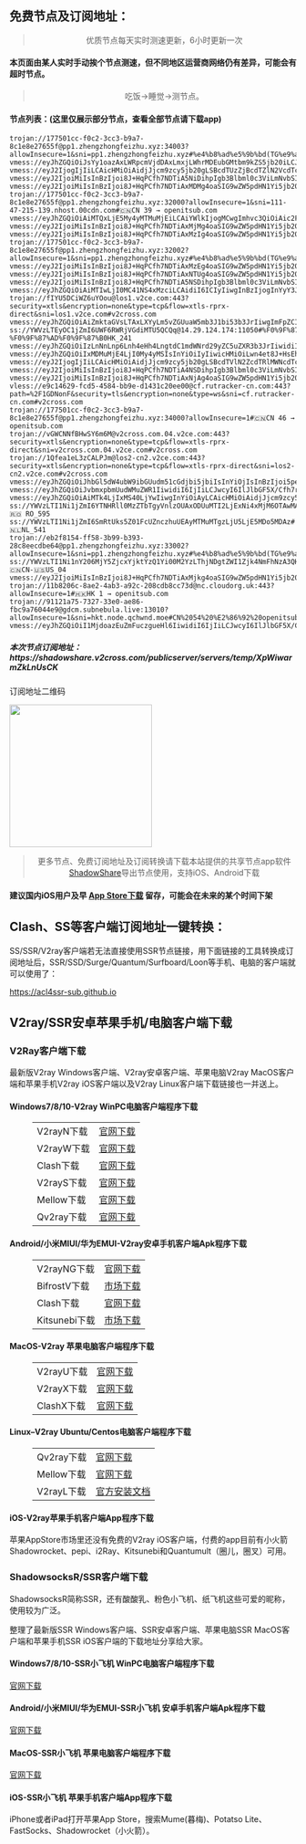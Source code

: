
<h2>免费节点及订阅地址：</h2>
<blockquote>
<p style="text-align: center;">优质节点每天实时测速更新，6小时更新一次</p>
</blockquote>
<h4>本页面由某人实时手动挨个节点测速，但不同地区运营商网络仍有差异，可能会有超时节点。</h4>
<blockquote>
<p style="text-align: center;">吃饭->睡觉->测节点。</p>
</blockquote>
<h4>节点列表：(这里仅展示部分节点，查看全部节点请下载app)</h4>

```vmess://eyJhZGQiOiJpbmdyZXNzLWkxLm9uZWJveDYub3JnIiwidiI6IjIiLCJwcyI6IlJlbGF5X/Cfh6jwn4ezQ04t8J+HufCfh7xUV18xMSIsInBvcnQiOjM4MjAxLCJpZCI6Ijc5Mzg2Njg1LTE2ZGEtMzI3Yy05ZTE0LWFhNmQ3MDJkODZiYyIsImFpZCI6IjAiLCJuZXQiOiJ3cyIsInR5cGUiOiIiLCJob3N0IjoiIiwicGF0aCI6Ii9obHMvY2N0djVwaGQubTN1OCIsInRscyI6IiJ9
trojan://177501cc-f0c2-3cc3-b9a7-8c1e8e27655f@pp1.zhengzhongfeizhu.xyz:34003?allowInsecure=1&sni=pp1.zhengzhongfeizhu.xyz#%e4%b8%ad%e5%9b%bd(TG%e9%a2%91%e9%81%93%3a%40kxswa)
vmess://eyJhZGQiOiJsYy1oazAxLWRpcmVjdDAxLmxjLWhrMDEubGMtbm9kZS5jb20iLCJ2IjoiMiIsInBzIjoiUmVsYXlf8J+HufCfh7xUVy3wn4et8J+HsEhLXzc3NiIsInBvcnQiOjQ0MywiaWQiOiJlYzczNjQ4Mi0xNzNlLTNlZmYtOTExNC1iNDlkZjgwNTZlN2QiLCJhaWQiOiIyIiwibmV0Ijoid3MiLCJ0eXBlIjoiIiwiaG9zdCI6ImxjLWhrMDEtZGlyZWN0MDEubGMtaGswMS5sYy1ub2RlLmNvbSIsInBhdGgiOiIvIiwidGxzIjoidGxzIn0=
vmess://eyJ2IjogIjIiLCAicHMiOiAidjJjcm9zcy5jb20gLSBcdTUzZjBcdTZlN2VcdTc3MDFcdTUzZjBcdTRlMmRcdTVlMDJcdTRlMmRcdTUzNGVcdTc1MzVcdTRmZTEgMzUiLCAiYWRkIjogImZmNWMwZmIucmQuY2xvdWRmbGFyZS5zeXN0ZW1zIiwgInBvcnQiOiAiODAiLCAiaWQiOiAiNTdlMGNiNGQtZWFlNS00OGVjLTgwOTEtMTQ5ZGMyYjMwOWUwIiwgImFpZCI6ICIwIiwgInNjeSI6ICJhdXRvIiwgIm5ldCI6ICJ3cyIsICJ0eXBlIjogIm5vbmUiLCAiaG9zdCI6ICJZb3VUdWJlLWF3ZWlrZWppIiwgInBhdGgiOiAiL3MvZmY1YzBmYi5mbS5pY2xvdWQuY29tOjMwNTEzIiwgInRscyI6ICIiLCAic25pIjogIiIsICJhbHBuIjogIiJ9
vmess://eyJ2IjoiMiIsInBzIjoi8J+HqPCfh7NDTiA5NiDihpIgb3Blbml0c3ViLmNvbSIsImFkZCI6ImFsaXl1bi5tb2JsZS52bnVwZ2NuLmNuIiwicG9ydCI6IjkwMDkiLCJ0eXBlIjoibm9uZSIsImlkIjoiMDI1M2I1NzQtODAyMC0zMTg2LWE2NDctMDI2NzI5NWFjOWJiIiwiYWlkIjoiMCIsIm5ldCI6InRjcCIsInBhdGgiOiIvIiwiaG9zdCI6ImFsaXl1bi5tb2JsZS52bnVwZ2NuLmNuIiwidGxzIjoiIn0=
vmess://eyJ2IjoiMiIsInBzIjoi8J+HqPCfh7NDTiAxMDMg4oaSIG9wZW5pdHN1Yi5jb20iLCJhZGQiOiJhbGl5dW4uaW5zdGFsbDA0LnZudXBnY24uY24iLCJwb3J0IjoiMTE5MDgiLCJ0eXBlIjoibm9uZSIsImlkIjoiMDI1M2I1NzQtODAyMC0zMTg2LWE2NDctMDI2NzI5NWFjOWJiIiwiYWlkIjoiMCIsIm5ldCI6InRjcCIsInBhdGgiOiIvIiwiaG9zdCI6ImFsaXl1bi5pbnN0YWxsMDQudm51cGdjbi5jbiIsInRscyI6IiJ9
trojan://177501cc-f0c2-3cc3-b9a7-8c1e8e27655f@pp1.zhengzhongfeizhu.xyz:32000?allowInsecure=1&sni=111-47-215-139.nhost.00cdn.com#🇨🇳CN 39 → openitsub.com
vmess://eyJhZGQiOiAiMTQxLjE5My4yMTMuMjEiLCAiYWlkIjogMCwgImhvc3QiOiAic2FuZ2dvcm82Lm5leHR2cG4uY2MiLCAiaWQiOiAiYTU1YjdkNzctZDI1MS00ZTMxLWE3NmUtMjJkMDlhYzY5ZWIwIiwgIm5ldCI6ICJ3cyIsICJwYXRoIjogIi92cG5uZW8iLCAicG9ydCI6IDgwLCAicHMiOiAidjJjcm9zcy5jb20gLSBcdTdmOGVcdTU2ZmRSRiBFbmdpbmVlcmluZyAyOCIsICJ0bHMiOiAiIiwgInR5cGUiOiAiYXV0byIsICJzZWN1cml0eSI6ICJhdXRvIiwgInNraXAtY2VydC12ZXJpZnkiOiB0cnVlLCAic25pIjogIiJ9
vmess://eyJ2IjoiMiIsInBzIjoi8J+HqPCfh7NDTiAxMjMg4oaSIG9wZW5pdHN1Yi5jb20iLCJhZGQiOiJhbGl5dW4uaW5zdGFsbDA0LnZudXBnY24uY24iLCJwb3J0IjoiMTE5MjYiLCJ0eXBlIjoibm9uZSIsImlkIjoiMDI1M2I1NzQtODAyMC0zMTg2LWE2NDctMDI2NzI5NWFjOWJiIiwiYWlkIjoiMCIsIm5ldCI6InRjcCIsInBhdGgiOiIvIiwiaG9zdCI6ImFsaXl1bi5pbnN0YWxsMDQudm51cGdjbi5jbiIsInRscyI6IiJ9
vmess://eyJ2IjoiMiIsInBzIjoi8J+HqPCfh7NDTiAxMzIg4oaSIG9wZW5pdHN1Yi5jb20iLCJhZGQiOiJhbGl5dW4uaW5zdGFsbDAxLnZudXBnY24uY24iLCJwb3J0IjoiMTE5MDUiLCJ0eXBlIjoibm9uZSIsImlkIjoiMDI1M2I1NzQtODAyMC0zMTg2LWE2NDctMDI2NzI5NWFjOWJiIiwiYWlkIjoiMCIsIm5ldCI6InRjcCIsInBhdGgiOiIvIiwiaG9zdCI6ImFsaXl1bi5pbnN0YWxsMDEudm51cGdjbi5jbiIsInRscyI6IiJ9
trojan://177501cc-f0c2-3cc3-b9a7-8c1e8e27655f@pp1.zhengzhongfeizhu.xyz:32002?allowInsecure=1&sni=pp1.zhengzhongfeizhu.xyz#%e4%b8%ad%e5%9b%bd(TG%e9%a2%91%e9%81%93%3a%40kxswa)
vmess://eyJ2IjoiMiIsInBzIjoi8J+HqPCfh7NDTiAxMzEg4oaSIG9wZW5pdHN1Yi5jb20iLCJhZGQiOiJhbGl5dW4uaW5zdGFsbDA0LnZudXBnY24uY24iLCJwb3J0IjoiMTE5MTEiLCJ0eXBlIjoibm9uZSIsImlkIjoiMDI1M2I1NzQtODAyMC0zMTg2LWE2NDctMDI2NzI5NWFjOWJiIiwiYWlkIjoiMCIsIm5ldCI6InRjcCIsInBhdGgiOiIvIiwiaG9zdCI6ImFsaXl1bi5pbnN0YWxsMDQudm51cGdjbi5jbiIsInRscyI6IiJ9
vmess://eyJ2IjoiMiIsInBzIjoi8J+HqPCfh7NDTiAxNTUg4oaSIG9wZW5pdHN1Yi5jb20iLCJhZGQiOiJhbGl5dW4uaW5zdGFsbDAyLnZudXBnY24uY24iLCJwb3J0IjoiMTE5MzMiLCJ0eXBlIjoibm9uZSIsImlkIjoiMDI1M2I1NzQtODAyMC0zMTg2LWE2NDctMDI2NzI5NWFjOWJiIiwiYWlkIjoiMCIsIm5ldCI6InRjcCIsInBhdGgiOiIvIiwiaG9zdCI6ImFsaXl1bi5pbnN0YWxsMDIudm51cGdjbi5jbiIsInRscyI6IiJ9
vmess://eyJ2IjoiMiIsInBzIjoi8J+HqPCfh7NDTiA5NSDihpIgb3Blbml0c3ViLmNvbSIsImFkZCI6ImFsaXl1bi5pbnN0YWxsMDMudm51cGdjbi5jbiIsInBvcnQiOiIxMTkwOCIsInR5cGUiOiJub25lIiwiaWQiOiIwMjUzYjU3NC04MDIwLTMxODYtYTY0Ny0wMjY3Mjk1YWM5YmIiLCJhaWQiOiIwIiwibmV0IjoidGNwIiwicGF0aCI6Ii8iLCJob3N0IjoiYWxpeXVuLmluc3RhbGwwMy52bnVwZ2NuLmNuIiwidGxzIjoiIn0=
vmess://eyJhZGQiOiAiMTIwLjI0MC41NS4xMzciLCAidiI6ICIyIiwgInBzIjogInYyY3Jvc3MuY29tIC0gXHU1ZTdmXHU0ZTFjXHU3NzAxXHU0ZjViXHU1YzcxXHU1ZTAyXHU3OWZiXHU1MmE4IDIxIiwgInBvcnQiOiAzODIwMSwgImlkIjogIjc5Mzg2Njg1LTE2ZGEtMzI3Yy05ZTE0LWFhNmQ3MDJkODZiYyIsICJhaWQiOiAiMCIsICJuZXQiOiAid3MiLCAidHlwZSI6ICIiLCAiaG9zdCI6ICIiLCAicGF0aCI6ICIvaGxzL2NjdHY1cGhkLm0zdTgiLCAidGxzIjogIiJ9
trojan://fIYU5DCiWZ6uYOou@los1.v2ce.com:443?security=xtls&encryption=none&type=tcp&flow=xtls-rprx-direct&sni=los1.v2ce.com#v2cross.com
vmess://eyJhZGQiOiAiZmktaGVsLTAxLXYyLm5vZGUuaW5mb3J1bi53b3JrIiwgImFpZCI6IDAsICJob3N0IjogImNkbi5zYXZveS5jbGljayIsICJpZCI6ICI3NjNiMjMwMy0wZTE2LTQ1NWUtOTI2ZC02NmQ5MDljM2UzN2IiLCAibmV0IjogIndzIiwgInBhdGgiOiAiL2plNXgzcEJOMXZlejNOUXVkTmtCIiwgInBvcnQiOiA4ODgsICJwcyI6ICJ2MmNyb3NzLmNvbSAtIFx1ODJhY1x1NTE3MFx1OGQ2Ylx1NWMxNFx1OGY5Ylx1NTdmYUhldHpuZXJcdTY1NzBcdTYzNmVcdTRlMmRcdTVmYzMgMzAiLCAidGxzIjogInRscyIsICJ0eXBlIjogImF1dG8iLCAic2VjdXJpdHkiOiAiYXV0byIsICJza2lwLWNlcnQtdmVyaWZ5IjogdHJ1ZSwgInNuaSI6ICIifQ==
ss://YWVzLTEyOC1jZmI6UWF6RWRjVGdiMTU5QCQq@14.29.124.174:11050#%F0%9F%87%AD%F0%9F%87%B0%20%E3%80%90tg%40freevpn8%E3%80%91_%F0%9F%87%A8%F0%9F%87%B3CN-%F0%9F%87%AD%F0%9F%87%B0HK_241
vmess://eyJhZGQiOiIzLnNnLnp6Lnh4eHh4LngtdC1mdWNrd29yZC5uZXR3b3JrIiwidiI6IjIiLCJwcyI6IlJlbGF5X/Cfh6jwn4ezQ04t8J+HrfCfh7BIS18xMDMiLCJwb3J0IjozNjY3OSwiaWQiOiIyNDRlZmZkOS0wMjA0LTNjNGEtODUzNy0wZGNhNGU1ZmQ5YjUiLCJhaWQiOiIwIiwibmV0IjoidGNwIiwidHlwZSI6IiIsImhvc3QiOiIiLCJwYXRoIjoiLyIsInRscyI6IiJ9
vmess://eyJhZGQiOiIxMDMuMjE4LjI0My4yMSIsInYiOiIyIiwicHMiOiLwn4et8J+HsEhLXzE3IiwicG9ydCI6MTAwMDMsImlkIjoiNGZlNDEzZWYtZTNhMi00MGRmLWZiYTAtNmQxNTFkZDNiMmI0IiwiYWlkIjoiMCIsIm5ldCI6InRjcCIsInR5cGUiOiIiLCJob3N0IjoiIiwicGF0aCI6Ii8iLCJ0bHMiOiIifQ==
vmess://eyJ2IjogIjIiLCAicHMiOiAidjJjcm9zcy5jb20gLSBcdTVlN2ZcdTRlMWNcdTc3MDFcdTRmNWJcdTVjNzFcdTVlMDJcdTc5ZmJcdTUyYTggOCIsICJhZGQiOiAiaW4tdXMtMS5vbmVib3g2Lm9yZyIsICJwb3J0IjogIjM4NDAxIiwgInR5cGUiOiAibm9uZSIsICJpZCI6ICI3OTM4NjY4NS0xNmRhLTMyN2MtOWUxNC1hYTZkNzAyZDg2YmMiLCAiYWlkIjogIjAiLCAibmV0IjogIndzIiwgInBhdGgiOiAiL2hscy9jY3R2NXBoZC5tM3U4IiwgImhvc3QiOiAiJTdCJTIySG9zdCUyMjolMjJpbi11cy0xLm9uZWJveDYub3JnJTIyJTdEIiwgInRscyI6ICIifQ==
vmess://eyJ2IjoiMiIsInBzIjoi8J+HqPCfh7NDTiA4NSDihpIgb3Blbml0c3ViLmNvbSIsImFkZCI6ImFsaXl1bi5pbnN0YWxsMDEudm51cGdjbi5jbiIsInBvcnQiOiIxMTkyNyIsInR5cGUiOiJub25lIiwiaWQiOiIwMjUzYjU3NC04MDIwLTMxODYtYTY0Ny0wMjY3Mjk1YWM5YmIiLCJhaWQiOiIwIiwibmV0IjoidGNwIiwicGF0aCI6Ii8iLCJob3N0IjoiYWxpeXVuLmluc3RhbGwwMS52bnVwZ2NuLmNuIiwidGxzIjoiIn0=
vmess://eyJ2IjoiMiIsInBzIjoi8J+HqPCfh7NDTiAxNjAg4oaSIG9wZW5pdHN1Yi5jb20iLCJhZGQiOiJhbGl5dW4ubW9ibGUudm51cGdjbi5jbiIsInBvcnQiOiI5MDE5IiwidHlwZSI6Im5vbmUiLCJpZCI6IjAyNTNiNTc0LTgwMjAtMzE4Ni1hNjQ3LTAyNjcyOTVhYzliYiIsImFpZCI6IjAiLCJuZXQiOiJ0Y3AiLCJwYXRoIjoiLyIsImhvc3QiOiJhbGl5dW4ubW9ibGUudm51cGdjbi5jbiIsInRscyI6IiJ9
vless://e9c14629-fcd5-4584-bb9e-d1431c20ee00@cf.rutracker-cn.com:443?path=%2F1GDNonF&security=tls&encryption=none&type=ws&sni=cf.rutracker-cn.com#v2cross.com
trojan://177501cc-f0c2-3cc3-b9a7-8c1e8e27655f@pp1.zhengzhongfeizhu.xyz:34000?allowInsecure=1#🇨🇳CN 46 → openitsub.com
trojan://vGWCNNfBHwSY6m6M@v2cross.com.04.v2ce.com:443?security=xtls&encryption=none&type=tcp&flow=xtls-rprx-direct&sni=v2cross.com.04.v2ce.com#v2cross.com
trojan://1Qfea1eL3zCALPJm@los2-cn2.v2ce.com:443?security=xtls&encryption=none&type=tcp&flow=xtls-rprx-direct&sni=los2-cn2.v2ce.com#v2cross.com
vmess://eyJhZGQiOiJhbGl5dW4ubW9ibGUudm51cGdjbi5jbiIsInYiOjIsInBzIjoi5pel5pysLXRn6aKR6YGTOkBicGp6eDItMTciLCJwb3J0IjoiOTAxNCIsImlkIjoiMDI1M2I1NzQtODAyMC0zMTg2LWE2NDctMDI2NzI5NWFjOWJiIiwiYWlkIjoiMCIsInNjeSI6ImF1dG8iLCJuZXQiOiJ0Y3AiLCJ0eXBlIjoiIiwidGxzIjoiIn0=
vmess://eyJhZGQiOiJvbmxpbmUudWMuZWR1IiwidiI6IjIiLCJwcyI6IlJlbGF5X/Cfh7rwn4e4VVMt8J+HrvCfh6lJRF80MSIsInBvcnQiOjgwLCJpZCI6ImE1NWI3ZDc3LWQyNTEtNGUzMS1hNzZlLTIyZDA5YWM2OWViMCIsImFpZCI6IjAiLCJuZXQiOiJ3cyIsInR5cGUiOiIiLCJob3N0Ijoic2FuZ2dvcm82Lm5leHR2cG4uY2MiLCJwYXRoIjoiL3Zwbm5lbyIsInRscyI6IiJ9
vmess://eyJhZGQiOiAiMTk4LjIxMS40LjYwIiwgInYiOiAyLCAicHMiOiAidjJjcm9zcy5jb20gLSBcdTdmOGVcdTU2ZmRcdTUyYTBcdTUyMjlcdTc5OGZcdTVjM2NcdTRlOWFcdTVkZGVcdTZkMWJcdTY3NDlcdTc3ZjZNVUxUQUNPTVx1NjU3MFx1NjM2ZVx1NGUyZFx1NWZjMyA5IiwgInBvcnQiOiAiODAiLCAiaWQiOiAiMWM2NWNmZWQtMGIwYy00ZTIxLTkyYWEtOTBjOTY2M2E2NTRmIiwgImFpZCI6ICIwIiwgInNjeSI6ICJhdXRvIiwgIm5ldCI6ICJ3cyIsICJ0eXBlIjogIiIsICJob3N0IjogIjE5OC4yMTEuNC42MCIsICJ0bHMiOiAiIiwgInBhdGgiOiAiLyJ9
ss://YWVzLTI1Ni1jZmI6YTNHRll0MzZTbTgyVnlzOUAxODUuMTI2LjExNi4xMjM6OTAwMA==#🇷🇴 RO_595
ss://YWVzLTI1Ni1jZmI6SmRtUks5Z01FcUZnczhuUEAyMTMuMTgzLjU5LjE5MDo5MDAz#🇳🇱NL_541
trojan://eb2f8154-ff58-3b99-b393-28c8eecdbe64@pp1.zhengzhongfeizhu.xyz:33002?allowInsecure=1&sni=pp1.zhengzhongfeizhu.xyz#%e4%b8%ad%e5%9b%bd(TG%e9%a2%91%e9%81%93%3a%40kxswa)
ss://YWVzLTI1Ni1nY206MjY5ZjcxYjktYzQ1Yi00M2YzLThjNDgtZWI1Zjk4NmFhNzA3QHNhZGZzbi5kb21haW5zdjMuY29tOjk0MDM=#Relay_🇨🇳CN-🇺🇸US_04
vmess://eyJ2IjoiMiIsInBzIjoi8J+HqPCfh7NDTiAxMjkg4oaSIG9wZW5pdHN1Yi5jb20iLCJhZGQiOiJhbGl5dW4ubW9ibGUudm51cGdjbi5jbiIsInBvcnQiOiI5MDA4IiwidHlwZSI6Im5vbmUiLCJpZCI6IjAyNTNiNTc0LTgwMjAtMzE4Ni1hNjQ3LTAyNjcyOTVhYzliYiIsImFpZCI6IjAiLCJuZXQiOiJ0Y3AiLCJwYXRoIjoiLyIsImhvc3QiOiJhbGl5dW4ubW9ibGUudm51cGdjbi5jbiIsInRscyI6IiJ9
trojan://11b8206c-8ae2-4ab3-a92c-208cdb8cc73d@nc.cloudorg.uk:443?allowInsecure=1#🇭🇰HK 1 → openitsub.com
trojan://91121a75-7327-33e0-ae86-fbc9a76044e9@gdcm.subnebula.live:13010?allowInsecure=1&sni=hkt.node.qchwnd.moe#CN%2054%20%E2%86%92%20openitsub.com
vmess://eyJhZGQiOiI1MjdoazEuZmFuczgueHl6IiwidiI6IjIiLCJwcyI6IlJlbGF5X/Cfh6jwn4emQ0Et8J+HqPCfh6ZDQV84MiIsInBvcnQiOjQ0MywiaWQiOiIyY2MxMGY5Yy1mYjAyLTNlNDUtYjYxOS1jM2I5OGNkZTkxMmEiLCJhaWQiOiIyIiwibmV0Ijoid3MiLCJ0eXBlIjoiIiwiaG9zdCI6IjUyN2hrMS5mYW5zOC54eXoiLCJwYXRoIjoiL3JheSIsInRscyI6InRscyJ9
```
<h5>本次节点订阅地址：https://shadowshare.v2cross.com/publicserver/servers/temp/XpWiwarmZkLnUsCK</h5>
<p>订阅地址二维码</p>
<img src='http://shadowshare.v2cross.com/qrcode.png' width=250 height=250>
<blockquote style='text-align: center;'>更多节点、免费订阅地址及订阅转换请下载本站提供的共享节点app软件<a href='https://shadowshare.v2cross.com'>ShadowShare</a>导出节点使用，支持iOS、Android下载</blockquote>
<h4>建议国内iOS用户及早 <a href='https://apps.apple.com/cn/app/shadowshare/id1612647259'>App Store下载</a> 留存，可能会在未来的某个时间下架</h4>

<div class="nv-content-wrap entry-content">
<h2>Clash、SS等客户端订阅地址一键转换：</h2>
<p>SS/SSR/V2ray客户端若无法直接使用SSR节点链接，用下面链接的工具转换成订阅地址后，SSR/SSD/Surge/Quantum/Surfboard/Loon等手机、电脑的客户端就可以使用了：</p>
<p><a href="https://acl4ssr-sub.github.io" target="_blank" rel="noreferrer noopener nofollow">https://acl4ssr-sub.github.io</a></p>
<h2>V2ray/SSR安卓苹果手机/电脑客户端下载</h2>
<h3>V2Ray客户端下载</h3>
<p>最新版V2ray Windows客户端、V2ray安卓客户端、苹果电脑V2ray MacOS客户端和苹果手机V2ray iOS客户端以及V2ray Linux客户端下载链接也一并送上。</p>
<h4>Windows7/8/10-<strong>V2ray WinPC电脑客户端</strong>程序下载</h4>
<figure class="wp-block-table alignwide is-style-stripes"><table><tbody><tr><td>V2rayN下载</td><td><a href="https://github.com/2dust/v2rayN/releases" target="_blank" rel="noreferrer noopener">官网下载</a></td></tr><tr><td>V2rayW下载</td><td><a href="https://github.com/Cenmrev/V2RayW/releases" target="_blank" rel="noreferrer noopener">官网下载</a></td></tr><tr><td>Clash下载</td><td><a href="https://github.com/Fndroid/clash_for_windows_pkg/releases" target="_blank" rel="noreferrer noopener">官网下载</a></td></tr><tr><td>V2rayS下载</td><td><a href="https://github.com/Shinlor/V2RayS/releases" target="_blank" rel="noreferrer noopener">官网下载</a></td></tr><tr><td>Mellow下载</td><td><a href="https://github.com/mellow-io/mellow/releases" target="_blank" rel="noreferrer noopener">官网下载</a></td></tr><tr><td>Qv2ray下载</td><td><a href="https://github.com/Qv2ray/Qv2ray" target="_blank" rel="noreferrer noopener">官网下载</a></td></tr></tbody></table></figure>
<h4><strong>Android/小米MIUI/华为EMUI-V2ray安卓手机客户端</strong>Apk程序下载</h4>
<figure class="wp-block-table alignwide is-style-stripes"><table><tbody><tr><td>V2rayNG下载</td><td><a href="https://github.com/2dust/v2rayNG/releases" target="_blank" rel="noreferrer noopener">官网下载</a></td></tr><tr><td>BifrostV下载</td><td><a rel="noreferrer noopener" href="https://www.appsapk.com/downloading/latest/com.github.dawndiy.bifrostv-0.6.8.apk" target="_blank">市场下载</a></td></tr><tr><td>Clash下载</td><td><a href="https://github.com/Kr328/ClashForAndroid/releases" target="_blank" rel="noreferrer noopener">官网下载</a></td></tr><tr><td>Kitsunebi下载</td><td><a rel="noreferrer noopener" href="https://apkpure.com/kitsunebi/fun.kitsunebi.kitsunebi4android" target="_blank">市场下载</a></td></tr></tbody></table></figure>
<h4><strong>MacOS-V2ray <strong>苹果电脑</strong>客户端</strong>程序下载</h4>
<figure class="wp-block-table alignwide is-style-stripes"><table><tbody><tr><td>V2rayU下载</td><td><a href="https://github.com/yanue/V2rayU/releases" target="_blank" rel="noreferrer noopener">官网下载</a></td></tr><tr><td>V2rayX下载</td><td><a href="https://github.com/Cenmrev/V2RayX/releases" target="_blank" rel="noreferrer noopener">官网下载</a></td></tr><tr><td>ClashX下载</td><td><a href="https://github.com/yichengchen/clashX/releases" target="_blank" rel="noreferrer noopener">官网下载</a></td></tr></tbody></table></figure>
<h4><strong>Linux</strong>–<strong>V2ray Ubuntu/Centos电脑客户端</strong>程序下载</h4>
<figure class="wp-block-table alignwide is-style-stripes"><table><tbody><tr><td>Qv2ray下载</td><td><a href="https://github.com/Qv2ray/Qv2ray" target="_blank" rel="noreferrer noopener">官网下载</a></td></tr><tr><td>Mellow下载</td><td><a href="https://github.com/mellow-io/mellow/releases" target="_blank" rel="noreferrer noopener">官网下载</a></td></tr><tr><td>V2rayL下载</td><td><a rel="noreferrer noopener" href="https://github.com/jiangxufeng/v2rayL" target="_blank">官方安装文档</a></td></tr></tbody></table></figure>
<h4>iOS-<strong>V2ray苹果<strong>手机客户端</strong>App程序</strong>下载</h4>
<p>苹果AppStore市场里还没有免费的V2ray iOS客户端，付费的app目前有小火箭Shadowrocket、pepi、i2Ray、Kitsunebi和Quantumult（圈儿，圈叉）可用。</p>
<h3>ShadowsocksR/SSR客户端下载</h3>
<p>ShadowsocksR简称SSR，还有酸酸乳、粉色小飞机、纸飞机这些可爱的昵称，使用较为广泛。</p>
<p>整理了最新版SSR Windows客户端、SSR安卓客户端、苹果电脑SSR MacOS客户端和苹果手机SSR iOS客户端的下载地址分享给大家。</p>
<h4><strong>Windows7/8/10-<strong>SSR小飞机 WinPC电脑客户端</strong>程序下载</strong></h4>
<p><a rel="noreferrer noopener" href="https://github.com/shadowsocksrr/shadowsocksr-csharp/releases" target="_blank">官网下载</a></p>
<h4><strong><strong>Android/小米MIUI/华为EMUI-SSR小飞机 安卓手机客户端</strong>Apk程序下载</strong></h4>
<p><a rel="noreferrer noopener" href="https://github.com/shadowsocksrr/shadowsocksr-android/releases" target="_blank">官网下载</a></p>
<h4><strong><strong>MacOS-SSR小飞机 苹果电脑客户端</strong>程序下载</strong></h4>
<p><a href="https://github.com/qinyuhang/ShadowsocksX-NG-R/releases" target="_blank" rel="noreferrer noopener">官网下载</a></p>
<h4><strong>iOS-<strong>SSR小飞机 苹果手机客户端App程序</strong></strong>下载</h4>
<p>iPhone或者iPad打开苹果App Store，搜索Mume(暮梅)、Potatso Lite、FastSocks、Shadowrocket（小火箭）。</p>
